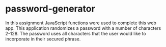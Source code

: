 # password-generator

In this assignment JavaScript functions were used to complete this web app. This application randomizes a password with a number of characters 2-128. The password uses all characters that the user would like to incorporate in their secured phrase. 
